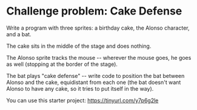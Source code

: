 # Challenge problem: Cake Defense

Write a program with three sprites: a birthday cake, the Alonso character, and a bat. 

The cake sits in the middle of the stage and does nothing. 

The Alonso sprite tracks the mouse -- wherever the mouse goes, he goes as well (stopping at the border of the stage).

The bat plays "cake defense" -- write code to position the bat between Alonso and the cake, equidistant from each one (the bat doesn't want Alonso to have any cake, so it tries to put itself in the way).

You can use this starter project: https://tinyurl.com/y7p6g2le

